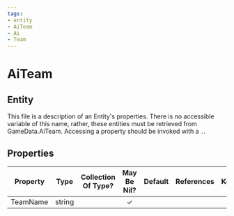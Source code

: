 ```yaml
---
tags:
- entity
- AiTeam
- Ai
- Team
---
```

# AiTeam
## Entity
This file is a description of an Entity's properties. There is no accessible variable of this name, rather, these entities must be retrieved from GameData.AiTeam. Accessing a property should be invoked with a `.`.
## Properties
|	Property	|	Type	|	Collection Of Type?	|	May Be Nil?	|	Default	|	References	|	Key	|	Notes	|
|	:-:	|	:-:	|	:-:	|	:-:	|	:-:	|	:-:	|	:-:	|	-:	|
|	TeamName	|	string	|		|	✓	|		|		|		|	|
